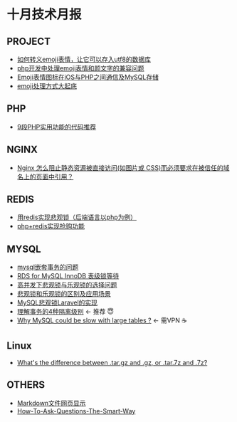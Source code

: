 # 十月技术月报

## PROJECT

- [如何转义emoji表情，让它可以存入utf8的数据库](https://segmentfault.com/q/1010000003711491)
- [php开发中处理emoji表情和颜文字的兼容问题](http://blog.csdn.net/ly_dengle/article/details/52943669)
- [Emoji表情图标在iOS与PHP之间通信及MySQL存储](http://blog.csdn.net/thanklife/article/details/28399471)
- [emoji处理方式大起底](http://blog.csdn.net/ugg/article/details/44225723)

## PHP

- [9段PHP实用功能的代码推荐](https://zhuanlan.zhihu.com/p/30622502?group_id=908820381595844608)

## NGINX

- [Nginx 怎么阻止静态资源被直接访问(如图片或 CSS)而必须要求在被信任的域名上的页面中引用？](https://www.v2ex.com/t/399879#reply8)

## REDIS

- [用redis实现悲观锁（后端语言以php为例）](http://blog.csdn.net/u011832039/article/details/62435843)
- [php+redis实现抢购功能](https://segmentfault.com/a/1190000008459343)

## MYSQL

- [mysql嵌套事务的问题](http://blog.csdn.net/superscorpio/article/details/50554622)
- [RDS for MySQL InnoDB 表级锁等待](https://yq.aliyun.com/articles/65350)
- [高并发下悲观锁与乐观锁的选择问题](https://segmentfault.com/q/1010000009251675)
- [悲观锁和乐观锁的区别及应用场景](http://blog.csdn.net/php_younger/article/details/52634092)
- [MySQL悲观锁Laravel的实现](http://www.jianshu.com/p/3048f3ebf761)
- [理解事务的4种隔离级别](http://blog.csdn.net/qq_33290787/article/details/51924963) <- 推荐 :innocent:
- [Why MySQL could be slow with large tables ?](https://www.percona.com/blog/2006/06/09/why-mysql-could-be-slow-with-large-tables/) <- 需VPN :coffee:

## Linux
- [What's the difference between .tar.gz and .gz, or .tar.7z and .7z?](https://askubuntu.com/questions/122141/whats-the-difference-between-tar-gz-and-gz-or-tar-7z-and-7z)

## OTHERS

- [Markdown文件网页显示](https://segmentfault.com/q/1010000004113131)
- [How-To-Ask-Questions-The-Smart-Way](https://github.com/maggiefor/How-To-Ask-Questions-The-Smart-Way)
